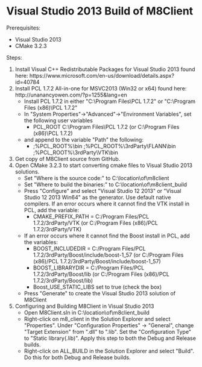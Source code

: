 # Visual Studio 2013 Build of M8Client

Prerequisites:
<ul>
    <li>Visual Studio 2013</li>
    <li>CMake 3.2.3</li>
</ul>

Steps:
<ol>
<li>Install Visual C++ Redistributable Packages for Visual Studio 2013 found here: 
	https://www.microsoft.com/en-us/download/details.aspx?id=40784
</li>
<li>Install PCL 1.7.2 All-in-one for MSVC2013 (Win32 or x64) found here: http://unanancyowen.com/?p=1255&amp;lang=en
    <ul>
    <li>Install PCL 1.7.2 in either "C:\Program Files\PCL 1.7.2" or "C:\Program Files (x86)\PCL 1.7.2"
    </li>
    <li>In "System Properties"->"Advanced"->"Environment Variables", set the following user variables
          <ul>
          <li>
          PCL_ROOT     C:\Program Files\PCL 1.7.2 (or C:\Program Files (x86)\PCL 1.7.2)
          </li>
          </ul>
    </li>
    <li>and append to the variable "Path" the following:
          <ul>
          <li>
             ;%PCL_ROOT%\bin
             ;%PCL_ROOT%\3rdParty\FLANN\bin
             ;%PCL_ROOT%\3rdParty\VTK\bin
          </li>
          </ul>
    </li>
    </ul>
</li>

<li>Get copy of M8Client source from GitHub.
</li>


<li>Open CMake 3.2.3 to start converting cmake files to Visual Studio 2013 solutions.
    <ul>
    <li>Set "Where is the source code:" to C:\location\of\m8client
    </li>
    <li>Set "Where to build the binaries:" to C:\location\of\m8client_build
    </li>
    <li>Press "Configure" and select "Visual Studio 12 2013" or "Visual Studio 12 2013 Win64" as the generator.  Use default native compilers.
        If an error occurs where it cannot find the VTK install in PCL, add the variable:
          <ul>
          <li>CMAKE_PREFIX_PATH = C:/Program Files/PCL 1.7.2/3rdParty/VTK (or C:/Program Files (x86)/PCL 1.7.2/3rdParty/VTK)</li>
          </ul>
    </li>
    <li>
        If an error occurs where it cannot find the Boost install in PCL,
        add the variables:
          <ul>
          <li>
            BOOST_INCLUDEDIR = C:/Program Files/PCL 1.7.2/3rdParty/Boost/include/boost-1_57 (or C:/Program Files (x86)/PCL 1.7.2/3rdParty/Boost/include/boost-1_57)
          </li>
          <li>
            BOOST_LIBRARYDIR = C:/Program Files/PCL 1.7.2/3rdParty/Boost/lib (or C:/Program Files (x86)/PCL 1.7.2/3rdParty/Boost/lib)
          </li>
          <li>
            Boost_USE_STATIC_LIBS set to true (check the box)
          </li>
          </ul>
    </li>
    <li>Press "Generate" to create the Visual Studio 2013 solution of M8Client
    </li>
    </ul>
</li>


<li>Configuring and Building M8Client in Visual Studio 2013
    <ul>
    <li>Open M8Client.sln in C:\location\of\m8client_build
    </li>
    <li>Right-click on m8_client in the Solution Explorer and select "Properties".  Under "Configuration Properties" -> "General", 
     change "Target Extension" from ".dll" to ".lib".  Set the "Configuration Type" to "Static library(.lib)".
     Apply this step to both the Debug and Release builds.
    </li>
    <li>Right-click on ALL_BUILD in the Solution Explorer and select "Build".  Do this for both Debug and Release builds.
    </li>
    </ul>
</li>

</ol>
